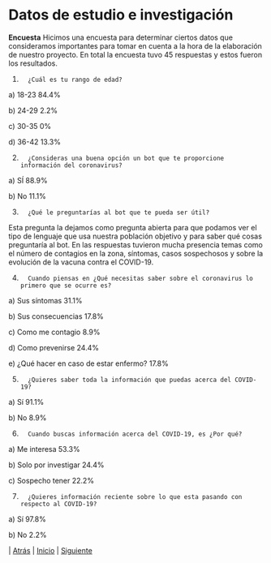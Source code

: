 # **Datos de estudio e investigación** #

**Encuesta**
Hicimos una encuesta para determinar ciertos datos que consideramos importantes para tomar en cuenta a la hora de la elaboración de nuestro proyecto. En total la encuesta tuvo 45 respuestas y estos fueron los resultados.
1.       ¿Cuál es tu rango de edad?

a)       18-23 84.4%

b)      24-29 2.2%

c)       30-35 0%

d)      36-42 13.3%

2.       ¿Consideras una buena opción un bot que te proporcione información del coronavirus?

a)       SÍ 88.9%

b)      No 11.1%

3.       ¿Qué le preguntarías al bot que te pueda ser útil?

Esta pregunta la dejamos como pregunta abierta para que podamos ver el tipo de lenguaje que usa nuestra población objetivo y para saber qué cosas preguntaría al bot. En las respuestas tuvieron mucha presencia temas como el número de contagios en la zona, síntomas, casos sospechosos y sobre la evolución de la vacuna contra el COVID-19.

4.       Cuando piensas en ¿Qué necesitas saber sobre el coronavirus lo primero que se ocurre es?

a)       Sus síntomas 31.1%

b)      Sus consecuencias 17.8%

c)       Como me contagio 8.9%

d)      Como prevenirse 24.4%

e)      ¿Qué hacer en caso de estar enfermo? 17.8%

5.       ¿Quieres saber toda la información que puedas acerca del COVID-19?

a)       Sí 91.1%

b)      No 8.9%

6.       Cuando buscas información acerca del COVID-19, es ¿Por qué?

a)       Me interesa 53.3%

b)      Solo por investigar 24.4%

c)       Sospecho tener 22.2%

7.       ¿Quieres información reciente sobre lo que esta pasando con respecto al COVID-19?

a)       Sí 97.8%

b)      No 2.2%

| [Atrás](https://github.com/DarozZero/CoronaBot/blob/main/Documentacion/2.%20Objetivos.md "Atrás") 
| [Inicio](https://github.com/DarozZero/CoronaBot "Inicio") 
| [Siguiente](https://github.com/DarozZero/CoronaBot/blob/main/Documentacion/7.%20Historias%20de%20Usuario.md "Siguiente")  

